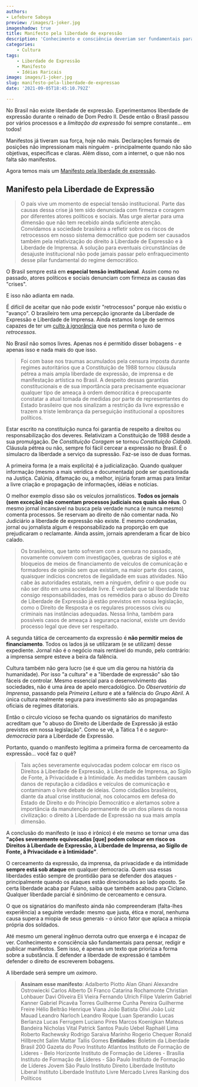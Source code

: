 ```yaml
---
authors:
- Lefebvre Saboya
preview: /images/1-joker.jpg
imageshadow: true
title: Manifesto pela liberdade de expressão
description: 'Conhecimento e consciência deveriam ser fundamentais para pensar, redigir e publicar manifestos.'
categories:
    - Cultura
tags:
    - Liberdade de Expressão
    - Manifesto
    - Idéias Raricais
image: images/1-joker.jpg
slug: manifesto-pela-liberdade-de-expressao
date: '2021-09-05T18:45:10.792Z'

---
```

No Brasil não existe liberdade de expressão. Experimentamos liberdade de expressão durante o reinado de Dom Pedro II. Desde então o Brasil passou por vários processos e a *limitação da expressão* foi sempre constante... em todos!

Manifestos já tiveram sua força, hoje não mais. Declarações formais de posições não impressionam mais ninguém - principalmente quando não são objetivas, específicas e claras. Além disso, com a internet, o que não nos falta são manifestos. 

Agora temos mais um [Manifesto pela liberdade de expressão](https://ideiasradicais.com.br/manifesto-pela-liberdade-de-expressao/). 

## Manifesto pela Liberdade de Expressão

> O país vive um momento de especial tensão institucional. Parte das causas dessa crise já tem sido denunciada com firmeza e coragem por diferentes atores políticos e sociais. Mas urge alertar para uma dimensão que não tem recebido ainda suficiente atenção.
> Convidamos  a  sociedade  brasileira  a  refletir  sobre  os  riscos  de  retrocessos  em  nosso sistema democrático que  podem  ser  causados também pela  relativização  do  direito à Liberdade   de   Expressão   e   à   Liberdade   de   Imprensa. A   solução   para   eventuais circunstâncias de desajuste institucional não pode jamais passar pelo enfraquecimento desse pilar fundamental do regime democrático.

O Brasil sempre está em **especial tensão institucional**. Assim como no passado, atores políticos e sociais denunciam com firmeza as causas das "crises". 

E isso não adianta em nada.

É difícil de aceitar que não pode existir "retrocessos" porque não existiu o "avanço". O brasileiro tem uma percepção ignorante da Liberdade de Expressão e Liberdade de Imprensa. Ainda estamos longe de sermos capazes de ter um [culto à ignorância](https://llsaboya.com/um-culto-a-ignorancia-isaac-asimov/) que nos permita o luxo de *retrocessos*.

No Brasil não somos livres. Apenas nos é permitido disser bobagens - e apenas isso e nada mais do que isso. 

> Foi   com   base   nos   traumas   acumulados   pela   censura imposta   durante   regimes autoritários que a Constituição de 1988 tornou cláusula pétrea a mais ampla liberdade de expressão, de imprensa e de manifestação artística no Brasil.
> A  despeito  dessas  garantias  constitucionais e  de  sua  importância  para precisamente equacionar qualquer tipo de ameaça à ordem democrática é preocupante constatar a atual  tomada  de  medidas por  parte  de  representantes  do  Estado  brasileiro  que  nos sinalizam  a  restrição  da  livre  expressão e  trazem  a  triste  lembrança  da  perseguição institucional a opositores políticos.

Estar escrito na constituição nunca foi garantia de respeito a direitos ou responsabilização dos deveres. Relativizam a Constituição de 1988 desde a sua promulgação. De *Constituição Coragem* se tornou *Constituição Cidadã*. Cláusula pétrea ou não, sempre foi fácil cercear a expressão no Brasil. É o simulacro da liberdade a serviço da supressão. Faz-se isso de duas formas.

A primeira forma (e a mais explícita) é a judicialização. Quando qualquer informação (mesmo a mais verídica e documentada) pode ser questionada na Justiça. Calúnia, difamação ou, a melhor, injúria foram armas para limitar a livre criação e propagação de informações, idéias e notícias. 

O melhor exemplo disso são os veículos jornalísticos. **Todos os jornais (sem exceção) não comentam processos judiciais nos quais são réus**. O mesmo jornal incansável na busca pela verdade nunca (e nunca mesmo) comenta processos. Se reservam ao direito de não comentar nada. No Judiciário a liberdade de expressão não existe. E mesmo condenadas, jornal ou jornalista algum é responsabilizado na proporção em que prejudicaram o reclamante. Ainda assim, jornais aprenderam a ficar de bico calado.

> Os brasileiros, que tanto sofreram com a censura no passado, novamente convivem com investigações, quebras de sigilos e até bloqueios de meios de financiamento de veículos de comunicação e formadores de opinião sem que existam, na maior parte dos casos, quaisquer indícios concretos de ilegalidade em suas atividades.
> Não cabe às autoridades estatais, nem a ninguém, definir o que pode ou não ser dito em uma sociedade livre. É verdade que tal liberdade traz consigo responsabilidades, mas os remédios para o abuso do Direito de Liberdade de Expressão já estão previstos em nossa legislação, como o Direito de Resposta e os regulares processos civis ou criminais nas  instâncias  adequadas. Nessa  linha,  também  para possíveis  casos  de  ameaça  à segurança nacional, existe um devido processo legal que deve ser respeitado.

A segunda tática de cerceamento da expressão é **não permitir meios de financiamento**. Todos os lados já se utilizaram (e se utilizam) desse expediente. Jornal não é o negócio mais rentável do mundo, pelo contrário: a imprensa sempre esteve a beira da falência.

Cultura também não gera lucro (se é que um dia gerou na história da humanidade). Por isso "a cultura" e a "liberdade de expressão" são tão fáceis de controlar. Mesmo essencial para o desenvolvimento das sociedades, não é uma área de apelo mercadológico. Do *Observatório da Imprensa*, passando pela *Primeira Leitura* e até a falência do *Grupo Abril*. A única cultura realmente segura para investimento são as propagandas oficiais de regimes ditatoriais.

Então o círculo vicioso se fecha quando os signatários do manifesto acreditam que "o abuso do Direito de Liberdade de Expressão já estão previstos em nossa legislação". Como se vê, a Tática 1 é o *seguro-democracia* para a Liberdade de Expressão.

Portanto, quando o manifesto legitima a primeira forma de cerceamento da expressão... você faz o quê?

> Tais ações severamente equivocadas podem colocar em risco os Direitos à Liberdade de Expressão, à Liberdade de Imprensa, ao Sigilo de Fonte, à Privacidade e à Intimidade. As medidas também causam danos de reputação a cidadãos e veículos de comunicação e contaminam o livre debate de ideias.
> Como cidadãos brasileiros, diante da atual crise institucional, nos colocamos em defesa do Estado  de  Direito  e  do  Princípio  Democrático  e  alertamos  sobre  a  importância  da manutenção permanente de um dos pilares da nossa civilização: o direito à Liberdade de Expressão na sua mais ampla dimensão.

A conclusão do manifesto (e isso é irônico) é ele mesmo se tornar uma das **"ações severamente equivocadas [que] podem colocar em risco os Direitos à Liberdade de Expressão, à Liberdade de Imprensa, ao Sigilo de Fonte, à Privacidade e à Intimidade"**. 

O cerceamento da expressão, da imprensa, da privacidade e da intimidade **sempre está sob ataque** em qualquer democracia. Quem usa essas liberdades estão sempre de prontidão para se defender dos ataques - principalmente quando os ataques estão direcionados ao lado oposto. Se certa liberdade acaba par Fulano, saiba que também acabou para Ciclano. Qualquer liberdade parcial é sinônimo de cerceamento e censura.

O que os signatários do manifesto ainda não compreenderam (falta-lhes experiência) a seguinte verdade: mesmo que justa, ética e moral, nenhuma causa supera a miopia de seus generais - o único fator que aplaca a miopia própria dos soldados. 

Até mesmo um general ingênuo derrota outro que enxerga e é incapaz de ver. Conhecimento e consciência são fundamentais para pensar, redigir e publicar manifestos. Sem isso, é apenas um texto que prioriza a forma sobre a substância. E defender a liberdade de expressão é também defender o direito de escreverem bobagens.

A liberdade será sempre um *oximoro*. 

> **Assinam esse manifesto**:
> Adalberto Piotto
> Alan Ghani
> Alexandre Ostrowiecki
> Carlos Alberto Di Franco
> Catarina Rochamonte
> Christian Lohbauer
> Davi Oliveira
> Eli Vieira
> Fernando Ulrich
> Filipe Valerim
> Gabriel Kanner
> Gabriel Picavêa Torres
> Guilherme Cunha Pereira
> Guilherme Freire
> Hélio Beltrão
> Henrique Viana
> João Batista Olivi
> João Luiz Mauad
> Leandro Narloch
> Leandro Roque
> Luan Sperandio
> Lucas Berlanza
> Lucas Ferrugem
> Luciano Pires
> Marcos Koenigkan
> Mateus Bandeira
> Nicholas Vital
> Patrick Santos
> Paulo Uebel
> Raphaël Lima
> Roberto Rachewsky
> Rodrigo Saraiva Marinho
> Rogerio Chequer
> Ronald Hillbrecht
> Salim Mattar
> Tallis Gomes
> **Entidades**:
> Boletim da Liberdade
> Brasil 200
> Gazeta do Povo
> Instituto Atlantos
> Instituto de Formação de Líderes - Belo Horizonte
> Instituto de Formação de Líderes - Brasília
> Instituto de Formação de Líderes - São Paulo
> Instituto de Formação de Líderes Jovem São Paulo
> Instituto Direito Liberdade
> Instituto Liberal
> Instituto Liberdade
> Instituto Livre Mercado
> Livres
> Ranking dos Políticos
